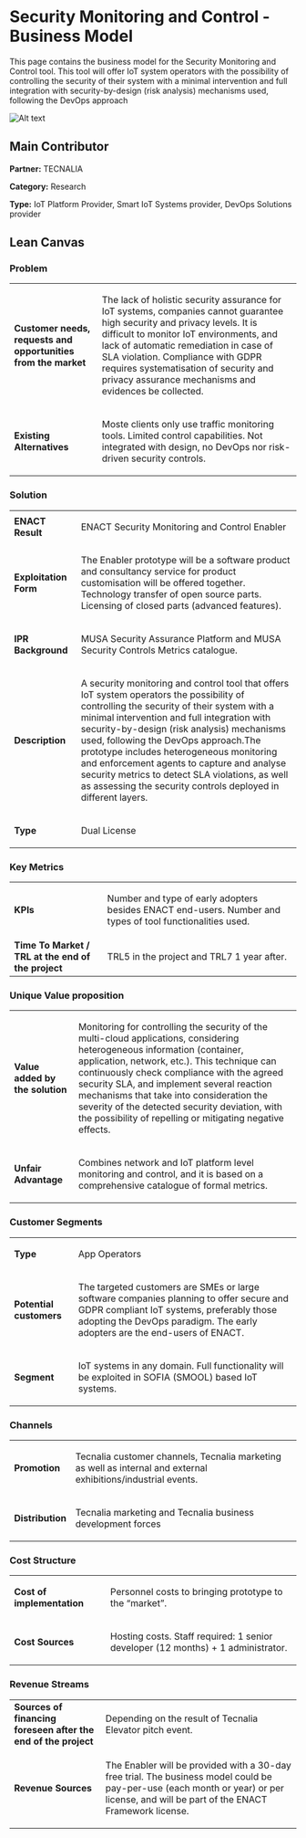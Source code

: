 # Security Monitoring and Control - Business Model

This page contains the business model for the Security Monitoring and Control tool. This tool will offer IoT system operators with the possibility of controlling the security of their system with a minimal intervention and full integration with security-by-design (risk analysis) mechanisms used, following the DevOps approach

![Alt text](https://github.com/enactproject/ENACTBusinessModel/blob/master/BusinessModels/Images/SPC.png?raw=true "SPC")


## Main Contributor

**Partner:** TECNALIA

**Category:** Research

**Type:**  IoT Platform Provider, Smart IoT Systems provider, DevOps Solutions provider

## Lean Canvas

### Problem

<table>
  <tr>
    <td rowspan="1">
      <b>Customer needs, requests and opportunities from the market</b>
    </td>
    <td rowspan="1">
      <p>
        The lack of holistic security assurance for IoT systems, companies cannot guarantee high security and privacy levels. It is difficult to monitor IoT environments, and lack of automatic remediation in case of SLA violation. Compliance with GDPR requires systematisation of security and privacy assurance mechanisms and evidences be collected.

</p>
    </td>
  </tr>
  <tr>
    <td rowspan="1">
      <b>Existing Alternatives</b> </td>
    <td rowspan="1">
      <p>
        
Moste clients only use traffic monitoring tools. Limited control capabilities. Not integrated with design, no DevOps nor risk-driven security controls.

  </p>
    </td>
      </tr>
</table>

### Solution

<table>
  <tr>
    <td rowspan="1">
      <b>ENACT Result</b>
    </td>
    <td rowspan="1">
      <p>
ENACT Security Monitoring and Control Enabler
      </p>
    </td>
  </tr>
  <tr>
    <td rowspan="1">
      <b>Exploitation Form</b> </td>
    <td rowspan="1">
      <p>

The Enabler prototype will be a software product and consultancy service for product customisation will be offered together. 
Technology transfer of open source parts. Licensing of closed parts (advanced features).


 </p>
    </td>
      </tr>
    <tr>
    <td rowspan="1">
      <b>IPR Background </b> </td>
    <td rowspan="1">
      <p>
      MUSA Security Assurance Platform and MUSA Security Controls Metrics catalogue.
      </p>
    </td>
      </tr>
   <tr>
    <td rowspan="1">
      <b>Description </b> </td>
    <td rowspan="1">
      <p>A security monitoring and control tool that offers IoT system operators the possibility of controlling the security of their system with a minimal intervention and full integration with security-by-design (risk analysis) mechanisms used, following the DevOps approach.The prototype includes heterogeneous monitoring and enforcement agents to capture and analyse security metrics to detect SLA violations, as well as assessing the security controls deployed in different layers.</p>
    </td>
      </tr>
     <tr>
    <td rowspan="1">
      <b>Type</b> </td>
    <td rowspan="1">
      <p>Dual License </p>
    </td>
      </tr>
</table>

### Key Metrics

<table>
  <tr>
    <td rowspan="1">
      <b>KPIs</b>
    </td>
    <td rowspan="1">
      <p>
        
Number and type of early adopters besides ENACT end-users. Number and types of tool functionalities used.
      
  </p>
   </td>
      </tr>
    <tr>
    <td rowspan="1">
      <b>Time To Market / TRL at the end of the project</b>
    </td>
    <td rowspan="1">
      <p>

TRL5 in the project and TRL7 1 year after.
      </p>
    </td>
      </tr>    
  </table>

### Unique Value proposition

<table>
  <tr>
    <td rowspan="1">
      <b>Value added by the solution</b>
    </td>
    <td rowspan="1">
      <p>
Monitoring for controlling the security of the multi-cloud applications, considering heterogeneous information (container, application, network, etc.). This technique can continuously check compliance with the agreed security SLA, and implement several reaction mechanisms that take into consideration the severity of the detected security deviation, with the possibility of repelling or mitigating negative effects.   </p>
    </td>
  </tr>
  <tr>
    <td rowspan="1">
      <b>Unfair Advantage</b>
    </td>
    <td rowspan="1">
      <p>Combines network and IoT platform level monitoring and control, and it is based on a comprehensive  catalogue of formal metrics.</p>
    </td>
  </tr>
</table>

### Customer Segments

<table>
  <tr>
    <td rowspan="1">
      <b>Type</b>
    </td>
    <td rowspan="1">
      <p>App Operators</p>
    </td>
  </tr>
    <tr>
    <td rowspan="1">
      <b>Potential customers</b>
    </td>
    <td rowspan="1">
      <p>
      The targeted customers are SMEs or large software companies planning to offer secure and GDPR compliant IoT systems, preferably those adopting the DevOps paradigm. The early adopters are the end-users of ENACT. </p>
    </td>
  </tr>
  <tr>
    <td rowspan="1">
      <b>Segment</b>
    </td>
    <td rowspan="1">
      <p>IoT systems in any domain. Full functionality will be exploited in SOFIA (SMOOL) based IoT systems.
    </p>
    </td>
  </tr>
</table>

### Channels
<table>
  <tr>
    <td rowspan="1">
      <b>Promotion</b>
    </td>
    <td rowspan="1">
      <p>

Tecnalia customer channels, Tecnalia marketing as well as internal and external exhibitions/industrial events. 
     </p>
    </td>
  </tr>
   <tr>
    <td rowspan="1">
      <b>Distribution</b>
    </td>
    <td rowspan="1">
      <p>
 
Tecnalia marketing and Tecnalia business development forces
   </p>
    </td>
  </tr>
</table>

### Cost Structure
<table>
  <tr>
    <td rowspan="1">
      <b>Cost of implementation </b>
    </td>
    <td rowspan="1">
      <p>

Personnel costs to bringing prototype to the “market”.
     </p>
    </td>
  </tr>
   <tr>
    <td rowspan="1">
      <b> Cost Sources</b>
    </td>
    <td rowspan="1">
      <p>
Hosting costs. Staff required: 1 senior developer (12 months) + 1 administrator. 
     </p>
    </td>
  </tr>
</table>

### Revenue Streams
<table>
   <tr>
    <td rowspan="1">
      <b> Sources of financing foreseen after the end of the project </b>
    </td>
    <td rowspan="1">
      <p>
Depending on the result of Tecnalia Elevator pitch event. 
     </p>
    </td>
  </tr>
  <tr>
    <td rowspan="1">
      <b>Revenue Sources </b>
    </td>
    <td rowspan="1">
      <p>

The Enabler will be provided with a 30-day free trial. The business model could be pay-per-use (each month or year) or per license, and will be part of the ENACT Framework license. 
     </p>
    </td>
  </tr>
  
</table>
